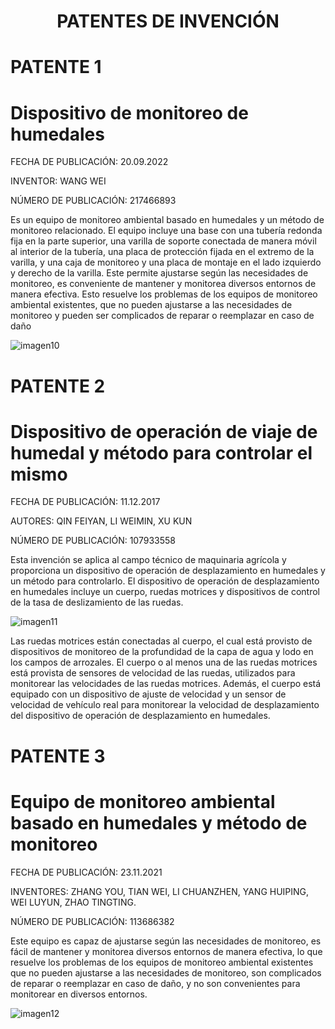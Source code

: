 <h1 align="center">PATENTES DE INVENCIÓN</h1>

# PATENTE 1
# Dispositivo de monitoreo de humedales
<p>FECHA DE PUBLICACIÓN: 20.09.2022</p>
<p>INVENTOR: WANG WEI</p>
<p>NÚMERO DE PUBLICACIÓN: 217466893 </p>

Es un equipo de monitoreo ambiental basado en humedales y un método de monitoreo relacionado. El equipo incluye una base con una tubería redonda fija en la parte superior, una varilla de soporte conectada de manera móvil al interior de la tubería, una placa de protección fijada en el extremo de la varilla, y una caja de monitoreo y una placa de montaje en el lado izquierdo y derecho de la varilla. Este permite ajustarse según las necesidades de monitoreo, es conveniente de mantener y monitorea diversos entornos de manera efectiva. Esto resuelve los problemas de los equipos de monitoreo ambiental existentes, que no pueden ajustarse a las necesidades de monitoreo y pueden ser complicados de reparar o reemplazar en caso de daño

![imagen10](https://user-images.githubusercontent.com/118635410/248678342-a3efa848-d88b-4683-9fd3-d938387dfef5.png)

# PATENTE 2
# Dispositivo de operación de viaje de humedal y método para controlar el mismo
<p>FECHA DE PUBLICACIÓN: 11.12.2017<p>  
<p>AUTORES: QIN FEIYAN, LI WEIMIN, XU KUN<p>
<p>NÚMERO DE PUBLICACIÓN: 107933558<p>

Esta invención se aplica al campo técnico de maquinaria agrícola y proporciona un dispositivo de operación de desplazamiento en humedales y un método para controlarlo. El dispositivo de operación de desplazamiento en humedales incluye un cuerpo, ruedas motrices y dispositivos de control de la tasa de deslizamiento de las ruedas. 

![imagen11](https://user-images.githubusercontent.com/118635410/248685627-f275deec-0f74-4aa3-a033-d4b29897369d.png)

Las ruedas motrices están conectadas al cuerpo, el cual está provisto de dispositivos de monitoreo de la profundidad de la capa de agua y lodo en los campos de arrozales. El cuerpo o al menos una de las ruedas motrices está provista de sensores de velocidad de las ruedas, utilizados para monitorear las velocidades de las ruedas motrices. Además, el cuerpo está equipado con un dispositivo de ajuste de velocidad y un sensor de velocidad de vehículo real para monitorear la velocidad de desplazamiento del dispositivo de operación de desplazamiento en humedales.

# PATENTE 3
# Equipo de monitoreo ambiental basado en humedales y método de monitoreo
<p>FECHA DE PUBLICACIÓN: 23.11.2021<p>
<p>INVENTORES: ZHANG YOU, TIAN WEI, LI CHUANZHEN, YANG HUIPING, WEI LUYUN, ZHAO TINGTING.<p>
<p>NÚMERO DE PUBLICACIÓN: 113686382<p>

Este equipo es capaz de ajustarse según las necesidades de monitoreo, es fácil de mantener y monitorea diversos entornos de manera efectiva, lo que resuelve los problemas de los equipos de monitoreo ambiental existentes que no pueden ajustarse a las necesidades de monitoreo, son complicados de reparar o reemplazar en caso de daño, y no son convenientes para monitorear en diversos entornos.

![imagen12](https://user-images.githubusercontent.com/118635410/248691975-bc20286f-8235-4800-b0e0-9dde5f2ada49.png)
